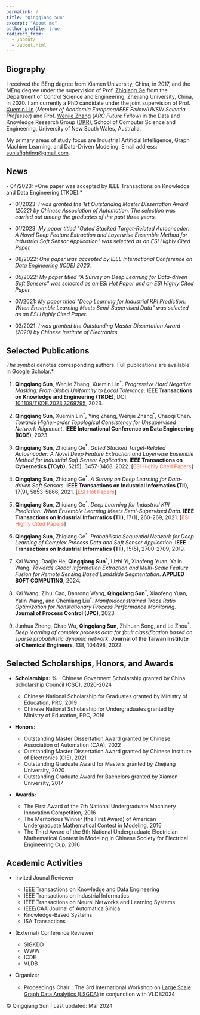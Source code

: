 ```yaml
---
permalink: /
title: "Qingqiang Sun"
excerpt: "About me"
author_profile: true
redirect_from: 
  - /about/
  - /about.html
---
```


<h2 id="biography"> Biography</h2>

I received the BEng degree from Xiamen University, China, in 2017, and the MEng degree under the supervision of Prof. [Zhiqiang Ge](https://scholar.google.com.hk/citations?user=g_EMkuMAAAAJ&hl=zh-CN&oi=ao) from the Department of Control Science and Engineering, Zhejiang University, China, in 2020. I am currently a PhD candidate under the joint supervision of Prof. [Xuemin Lin](https://www.cse.unsw.edu.au/~lxue/) (*Member of Academia Europaea/IEEE Fellow/UNSW Scientia Professor*) and Prof. [Wenjie Zhang](https://www.cse.unsw.edu.au/~zhangw/) (*ARC Future Fellow*) in the Data and Knowledge Research Group ([DKR](https://unswdb.github.io/index.html)), School of Computer Science and Engineering, University of New South Wales, Australia. 

My primary areas of study focus are Industrial Artificial Intelligence, Graph Machine Learning, and Data-Driven Modeling. Email address: sunisfighting@gmail.com.

<h2 id="news"> News</h2>
- 04/2023: *One paper was accepted by IEEE Transactions on Knowledge and Data Engineering (TKDE).*

- 01/2023: *I was granted the 1st Outstanding Master Dissertation Award (2022) by Chinese Association of Automation. The selection was carried out among the graduates of the past three years.*

- 01/2023: *My paper titled "Gated Stacked Target-Related Autoencoder: A Novel Deep Feature Extraction and Layerwise Ensemble Method for Industrial Soft Sensor Application" was selected as an ESI Highly Cited Paper.*

- 08/2022: *One paper was accepted by IEEE International Conference on Data Engineering (ICDE) 2023.*

- 05/2022: *My paper titled "A Survey on Deep Learning for Data-driven Soft Sensors" was selected as an ESI Hot Paper and an ESI Highly Cited Paper.*

- 07/2021: *My paper titled "Deep Learning for Industrial KPI Prediction: When Ensemble Learning Meets Semi-Supervised Data" was selected as an ESI Highly Cited Paper.*

- 03/2021: *I was granted the Outstanding Master Dissertation Award (2020) by Chinese Institute of Electronics.*




<h2 id="publications"> Selected Publications</h2>

*The symbol <sup>*</sup> denotes corresponding authors. Full publications are available in [Google Scholar](https://scholar.google.com.hk/citations?user=ASifHRAAAAAJ&hl=zh-CN).*

1. **Qingqiang Sun**, Wenjie Zhang, Xuemin Lin<sup>\*</sup>. *Progressive Hard Negative Masking: From Global Uniformity to Local Tolerance*. **IEEE Transactions on Knowledge and Engineering (TKDE)**, DOI: [10.1109/TKDE.2023.3269795](https://doi.org/10.1109/TKDE.2023.3269795), 2023.

2. **Qingqiang Sun**, Xuemin Lin<sup>\*</sup>, Ying Zhang, Wenjie Zhang<sup>\*</sup>, Chaoqi Chen. *Towards Higher-order Topological Consistency for Unsupervised Network Alignment*. **IEEE International Conference on Data Engineering (ICDE)**, 2023.   

3. **Qingqiang Sun**, Zhiqiang Ge<sup>\*</sup>. *Gated Stacked Target-Related Autoencoder: A Novel Deep Feature Extraction and Layerwise Ensemble Method for Industrial Soft Sensor Application*. **IEEE Transactions on Cybernetics (TCyb)**, 52(5), 3457-3468, 2022. \[<font color=Tomato>ESI Highly Cited Papers</font>\]    

4. **Qingqiang Sun**, Zhiqiang Ge<sup>\*</sup>. *A Survey on Deep Learning for Data-driven Soft Sensors*. **IEEE Transactions on Industrial Informatics (TII)**, 17(9), 5853-5866, 2021. \[<font color=Tomato>ESI Hot Papers</font>\]  

5. **Qingqiang Sun**, Zhiqiang Ge<sup>\*</sup>. *Deep Learning for Industrial KPI Prediction: When Ensemble Learning Meets Semi-Supervised Data*. **IEEE Transactions on Industrial Informatics (TII)**, 17(1), 260-269, 2021. \[<font color=Tomato>ESI Highly Cited Papers</font>\]  

6. **Qingqiang Sun**, Zhiqiang Ge<sup>\*</sup>. *Probabilistic Sequential Network for Deep Learning of Complex Process Data and Soft Sensor Application*. **IEEE Transactions on Industrial Informatics (TII)**, 15(5), 2700-2709, 2019.

7. Kai Wang, Daojie He, **Qingqiang Sun**<sup>\*</sup>, Lizhi Yi, Xiaofeng Yuan, Yalin Wang. *Towards Global Information Extraction and Multi-Scale Feature Fusion for Remote Sensing Based Landslide Segmentation*. **APPLIED SOFT COMPUTING**, 2024. 

8. Kai Wang, Zihui Cao, Danrong Wang, **Qingqiang Sun**<sup>\*</sup>, Xiaofeng Yuan, Yalin Wang, and Chenliang Liu<sup>\*</sup>. *Manifoldconstrained Trace Ratio Optimization for Nonstationary Process Performance Monitoring*. **Journal of Process Control (JPC)**, 2023.

9. Junhua Zheng, Chao Wu, **Qingqiang Sun**, Zhihuan Song, and Le Zhou<sup>\*</sup>. *Deep learning of complex process data for fault classification based on sparse probabilistic dynamic network*. **Journal of the Taiwan Institute of Chemical Engineers**, 138, 104498, 2022.

<h2 id="honors & awards"> Selected Scholarships, Honors, and Awards</h2>

- **Scholarships:**
%  - Chinese Goverment Scholarship granted by China Scholarship Council (CSC), 2020-2024
  - Chinese National Scholarship for Graduates granted by Ministry of Education, PRC, 2019
  - Chinese National Scholarship for Undergraduates granted by Ministry of Education, PRC, 2016  

- **Honors:**
  - Outstanding Master Dissertation Award granted by Chinese Association of Automation (CAA), 2022
  - Outstanding Master Dissertation Award granted by Chinese Institute of Electronics (CIE), 2021
  - Outstanding Graduate Award for Masters granted by Zhejiang University, 2020
  - Outstanding Graduate Award for Bachelors granted by Xiamen University, 2017

- **Awards:**
  - The First Award of the 7th National Undergraduate Machinery Innovation Competition, 2016
  - The Meritorious Winner (the First Award) of American Undergraduate Mathematical Contest in Modeling, 2016
  - The Third Award of the 9th National Undergraduate Electrician Mathematical Contest in Modeling in Chinese Society for Electrical Engineering Cup, 2016

<h2 id="academic activities"> Academic Activities</h2>

- Invited Jounal Reviewer
  - IEEE Transactions on Knowledge and Data Engineering
  - IEEE Transactions on Industrial Informatics 
  - IEEE Transactions on Neural Networks and Learning Systems
  - IEEE/CAA Journal of Automatica Sinica
  - Knowledge-Based Systems
  - ISA Transactions

- (External) Conference Reviewer  
  - SIGKDD
  - WWW
  - ICDE
  - VLDB

- Organizer
  - Proceedings Chair：The 3rd International Workshop on [Large Scale Graph Data Analytics (LSGDA)](https://lsgda.github.io/2024) in conjunction with VLDB2024


<script type='text/javascript' id='clustrmaps' src='//cdn.clustrmaps.com/map_v2.js?cl=ffffff&w=a&t=tt&d=djQAtmR3KX6TaEwxFDWlh01anIcVC0Tbv7U28jpnYzY'></script>

<td align="center" font="Arial">&copy; Qingqiang Sun | Last updated: Mar 2024</td>
